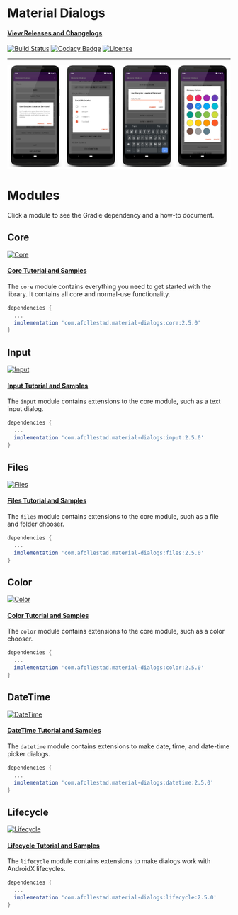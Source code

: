 # Material Dialogs

#### [View Releases and Changelogs](https://github.com/afollestad/material-dialogs/releases)

[![Build Status](https://travis-ci.org/afollestad/material-dialogs.svg)](https://travis-ci.org/afollestad/material-dialogs)
[![Codacy Badge](https://api.codacy.com/project/badge/Grade/0a4acc30a9ce440087f7688735359bb8)](https://www.codacy.com/app/drummeraidan_50/material-dialogs?utm_source=github.com&amp;utm_medium=referral&amp;utm_content=afollestad/material-dialogs&amp;utm_campaign=Badge_Grade)
[![License](https://img.shields.io/badge/License-Apache%202.0-blue.svg)](https://opensource.org/licenses/Apache-2.0)

---

![Screenshots](https://raw.githubusercontent.com/afollestad/material-dialogs/master/art/showcase20.jpg)

# Modules

Click a module to see the Gradle dependency and a how-to document.

## Core



[ ![Core](https://img.shields.io/bintray/v/drummer-aidan/maven/material-dialogs:core.svg?label=core) ](https://bintray.com/drummer-aidan/maven/material-dialogs%3Acore/_latestVersion)

#### [Core Tutorial and Samples](documentation/CORE.md)

The `core` module contains everything you need to get started with the library. It contains all
core and normal-use functionality.

```gradle
dependencies {
  ...
  implementation 'com.afollestad.material-dialogs:core:2.5.0'
}
```

## Input

[ ![Input](https://img.shields.io/bintray/v/drummer-aidan/maven/material-dialogs:input.svg?label=input) ](https://bintray.com/drummer-aidan/maven/material-dialogs%3Ainput/_latestVersion)

#### [Input Tutorial and Samples](documentation/INPUT.md)
 
The `input` module contains extensions to the core module, such as a text input dialog.

```gradle
dependencies {
  ...
  implementation 'com.afollestad.material-dialogs:input:2.5.0'
}
```
 
## Files

[ ![Files](https://img.shields.io/bintray/v/drummer-aidan/maven/material-dialogs:files.svg?label=files) ](https://bintray.com/drummer-aidan/maven/material-dialogs%3Afiles/_latestVersion)

#### [Files Tutorial and Samples](documentation/FILES.md)

The `files` module contains extensions to the core module, such as a file and folder chooser.

```gradle
dependencies {
  ...
  implementation 'com.afollestad.material-dialogs:files:2.5.0'
}
```

## Color

[ ![Color](https://img.shields.io/bintray/v/drummer-aidan/maven/material-dialogs:color.svg?label=color) ](https://bintray.com/drummer-aidan/maven/material-dialogs%3Acolor/_latestVersion)

#### [Color Tutorial and Samples](documentation/COLOR.md)

The `color` module contains extensions to the core module, such as a color chooser.

```gradle
dependencies {
  ...
  implementation 'com.afollestad.material-dialogs:color:2.5.0'
}
```

## DateTime

[ ![DateTime](https://img.shields.io/bintray/v/drummer-aidan/maven/material-dialogs:datetime.svg?label=datetime) ](https://bintray.com/drummer-aidan/maven/material-dialogs%3Adatetime/_latestVersion)

#### [DateTime Tutorial and Samples](documentation/DATETIME.md)

The `datetime` module contains extensions to make date, time, and date-time picker dialogs.

```gradle
dependencies {
  ...
  implementation 'com.afollestad.material-dialogs:datetime:2.5.0'
}
```

## Lifecycle

[ ![Lifecycle](https://img.shields.io/bintray/v/drummer-aidan/maven/material-dialogs:lifecycle.svg?label=lifecycle) ](https://bintray.com/drummer-aidan/maven/material-dialogs%3Alifecycle/_latestVersion)

#### [Lifecycle Tutorial and Samples](documentation/LIFECYCLE.md)

The `lifecycle` module contains extensions to make dialogs work with AndroidX lifecycles.

```gradle
dependencies {
  ...
  implementation 'com.afollestad.material-dialogs:lifecycle:2.5.0'
}
```
